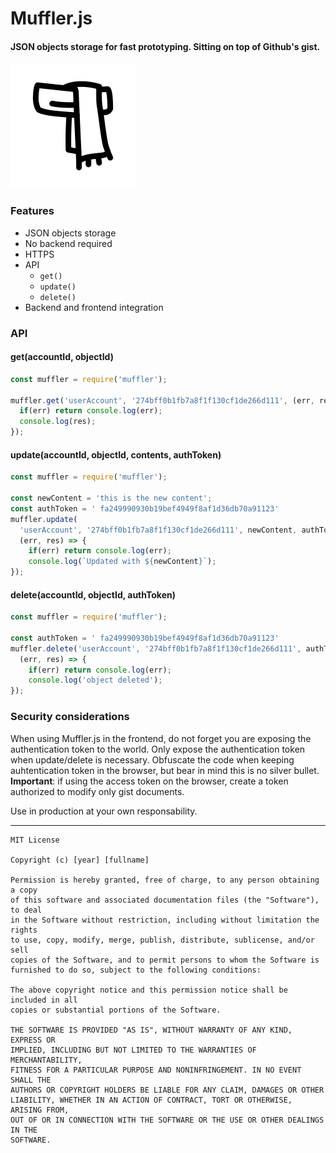 # Muffler.js

#### JSON objects storage for fast prototyping. Sitting on top of Github's gist.

![muffler](https://raw.githubusercontent.com/gpestana/muffler/master/muffler.png)


### Features
- JSON objects storage
- No backend required
- HTTPS
- API
  - `get()`
  - `update()`
  - `delete()`
- Backend and frontend integration

### API

#### get(accountId, objectId)

```javascript
const muffler = require('muffler');

muffler.get('userAccount', '274bff0b1fb7a8f1f130cf1de266d111', (err, res) => {
  if(err) return console.log(err);
  console.log(res);
}); 
```

#### update(accountId, objectId, contents, authToken)

```javascript
const muffler = require('muffler');

const newContent = 'this is the new content';
const authToken = ' fa249990930b19bef4949f8af1d36db70a91123'
muffler.update(
  'userAccount', '274bff0b1fb7a8f1f130cf1de266d111', newContent, authToken, 
  (err, res) => {
    if(err) return console.log(err);
    console.log(`Updated with ${newContent}`);
});
```

#### delete(accountId, objectId, authToken)

```javascript
const muffler = require('muffler');

const authToken = ' fa249990930b19bef4949f8af1d36db70a91123'
muffler.delete('userAccount', '274bff0b1fb7a8f1f130cf1de266d111', authToken, 
  (err, res) => {
    if(err) return console.log(err);
    console.log('object deleted');
});

```

### Security considerations
When using Muffler.js in the frontend, do not forget you are exposing the 
authentication token to the world. Only expose the authentication token when 
update/delete is necessary. Obfuscate the code when keeping auhtentication
token in the browser, but bear in mind this is no silver bullet. **Important**:
if using the access token on the browser, create a token authorized to modify
only gist documents.

Use in production at your own responsability.


---
```
MIT License

Copyright (c) [year] [fullname]

Permission is hereby granted, free of charge, to any person obtaining a copy
of this software and associated documentation files (the "Software"), to deal
in the Software without restriction, including without limitation the rights
to use, copy, modify, merge, publish, distribute, sublicense, and/or sell
copies of the Software, and to permit persons to whom the Software is
furnished to do so, subject to the following conditions:

The above copyright notice and this permission notice shall be included in all
copies or substantial portions of the Software.

THE SOFTWARE IS PROVIDED "AS IS", WITHOUT WARRANTY OF ANY KIND, EXPRESS OR
IMPLIED, INCLUDING BUT NOT LIMITED TO THE WARRANTIES OF MERCHANTABILITY,
FITNESS FOR A PARTICULAR PURPOSE AND NONINFRINGEMENT. IN NO EVENT SHALL THE
AUTHORS OR COPYRIGHT HOLDERS BE LIABLE FOR ANY CLAIM, DAMAGES OR OTHER
LIABILITY, WHETHER IN AN ACTION OF CONTRACT, TORT OR OTHERWISE, ARISING FROM,
OUT OF OR IN CONNECTION WITH THE SOFTWARE OR THE USE OR OTHER DEALINGS IN THE
SOFTWARE.
```
